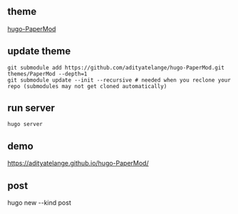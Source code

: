 ## theme
[hugo-PaperMod](https://github.com/adityatelange/hugo-PaperMod/wiki/Installation)

## update theme
```
git submodule add https://github.com/adityatelange/hugo-PaperMod.git themes/PaperMod --depth=1
git submodule update --init --recursive # needed when you reclone your repo (submodules may not get cloned automatically)
```

## run server
```
hugo server
```
## demo
https://adityatelange.github.io/hugo-PaperMod/

## post
hugo new --kind post <name>